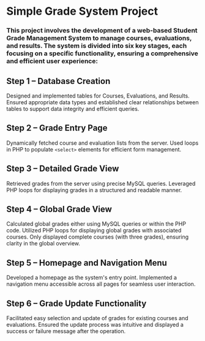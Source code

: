 # Simple Grade System Project

### This project involves the development of a web-based Student Grade Management System to manage courses, evaluations, and results. The system is divided into six key stages, each focusing on a specific functionality, ensuring a comprehensive and efficient user experience:

## Step 1 – Database Creation
Designed and implemented tables for Courses, Evaluations, and Results.
Ensured appropriate data types and established clear relationships between tables to support data integrity and efficient queries.

## Step 2 – Grade Entry Page
Dynamically fetched course and evaluation lists from the server. Used loops in PHP to populate `<select>` elements for efficient form management.

## Step 3 – Detailed Grade View
Retrieved grades from the server using precise MySQL queries. Leveraged PHP loops for displaying grades in a structured and readable manner.

## Step 4 – Global Grade View
Calculated global grades either using MySQL queries or within the PHP code. Utilized PHP loops for displaying global grades with associated courses.
Only displayed complete courses (with three grades), ensuring clarity in the global overview.

## Step 5 – Homepage and Navigation Menu
Developed a homepage as the system's entry point. Implemented a navigation menu accessible across all pages for seamless user interaction.

## Step 6 – Grade Update Functionality
Facilitated easy selection and update of grades for existing courses and evaluations.
Ensured the update process was intuitive and displayed a success or failure message after the operation.

[^1]: PHP, MySQL, JavaScript, HTML, CSS 
